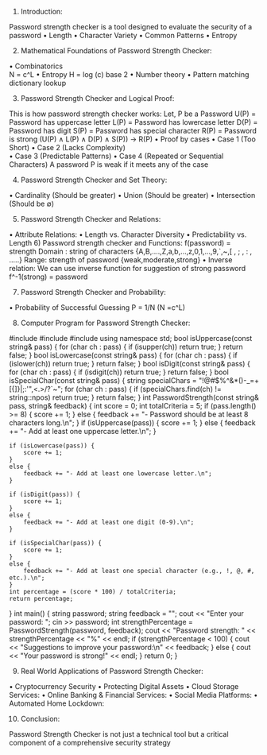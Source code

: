 1) Introduction: 

Password strength checker is a tool designed to evaluate the security of a password
• Length
• Character Variety 
• Common Patterns 
• Entropy
 
2) Mathematical Foundations of Password Strength Checker:

• Combinatorics   
       N = c^L 
• Entropy 
      H = log (c)  base 2
      •   Number theory 
      •   Pattern matching dictionary lookup

3) Password Strength Checker and Logical Proof:

This is how password strength checker works:
Let, P be a Password 
U(P) = Password has uppercase letter
L(P) = Password has lowercase letter 
D(P) = Password has digit
S(P) = Password has special character 
R(P) = Password is strong 
(U(P) ∧ L(P) ∧ D(P) ∧ S(P)) → R(P)
 • Proof by cases 
       • Case 1 (Too Short)
       • Case 2 (Lacks Complexity)                     
       • Case 3 (Predictable Patterns)
       • Case 4 (Repeated or Sequential Characters)
     A password P is weak if it meets any of the case

4) Password Strength Checker and Set Theory: 

• Cardinality (Should be greater)
• Union    (Should be greater)
• Intersection         (Should be ∅)
      
5) Password Strength Checker and Relations:
 
• Attribute Relations: 
     • Length vs. Character Diversity
     • Predictability vs. Length
6) Password strength checker and Functions: 
f(password) = strength 
Domain : string of characters {A,B,....,Z,a,b,...,z,0,1,...,9,`,~,[ , ; , : , .....}
Range: strength of password {weak,moderate,strong}
• Inverse relation: 
We can use inverse function for suggestion of strong password
f^-1(strong) = password

7) Password Strength Checker and Probability: 

  • Probability of Successful Guessing
       P = 1/N  (N =c^L)

8) Computer Program for Password Strength Checker:

#include <iostream>
#include <string>
#include <cctype>
using namespace std;
bool isUppercase(const string& pass) {
    for (char ch : pass) {
        if (isupper(ch)) return true;
    }
  return false;
}
bool isLowercase(const string& pass) {
    for (char ch : pass) {
        if (islower(ch)) return true;
    }
    return false;
}
bool isDigit(const string& pass) {
    for (char ch : pass) {
        if (isdigit(ch)) return true;
    }
    return false;
}
bool isSpecialChar(const string& pass) {
    string specialChars = "!@#$%^&*()-_=+[{]}|;:'\",<.>/?`~";
    for (char ch : pass) {
        if (specialChars.find(ch) != string::npos) return true;
    }
    return false;
}
int PasswordStrength(const string& pass, string& feedback) {
    int score = 0;
    int totalCriteria = 5;
    if (pass.length() >= 8) {
        score += 1;
    }
    else {
        feedback += "- Password should be at least 8 characters long.\n";
    }
    if (isUppercase(pass)) {
        score += 1;
    }
    else {
        feedback += "- Add at least one uppercase letter.\n";
    }

    if (isLowercase(pass)) {
        score += 1;
    }
    else {
        feedback += "- Add at least one lowercase letter.\n";
    }

    if (isDigit(pass)) {
        score += 1;
    }
    else {
        feedback += "- Add at least one digit (0-9).\n";
    }

    if (isSpecialChar(pass)) {
        score += 1;
    }
    else {
        feedback += "- Add at least one special character (e.g., !, @, #, etc.).\n";
    }
    int percentage = (score * 100) / totalCriteria;
    return percentage;
}
int main() {
    string password;
    string feedback = "";
    cout << "Enter your password: ";
    cin >> password;
    int strengthPercentage = PasswordStrength(password, feedback);
    cout << "Password strength: " << strengthPercentage << "%" << endl;
    if (strengthPercentage < 100) {
        cout << "Suggestions to improve your password:\n" << feedback;
    }
    else {
        cout << "Your password is strong!" << endl;
    }
    return 0;
}

9) Real World Applications of Password Strength Checker: 

• Cryptocurrency Security
• Protecting Digital Assets
• Cloud Storage Services:
• Online Banking & Financial Services:
• Social Media Platforms:
• Automated Home Lockdown: 
 

10) Conclusion: 

Password Strength Checker is not just a technical tool but a critical component of a comprehensive security strategy 
